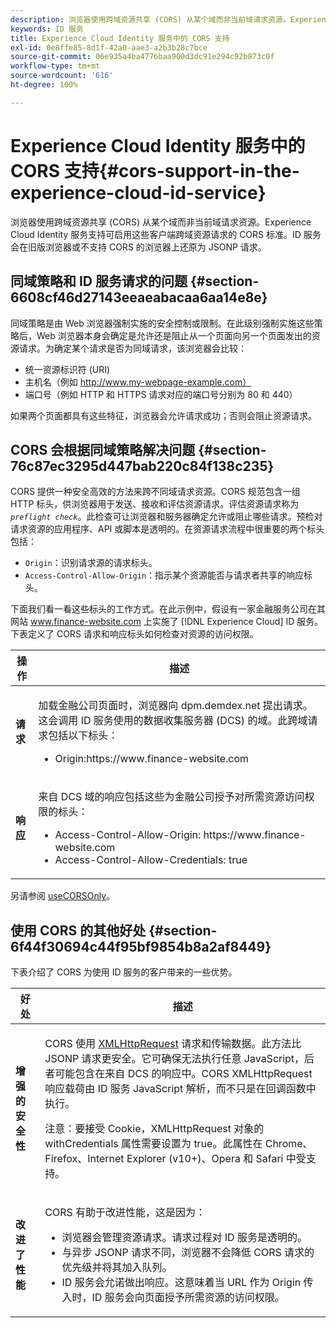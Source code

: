 ```yaml
---
description: 浏览器使用跨域资源共享 (CORS) 从某个域而非当前域请求资源。Experience Cloud Identity 服务支持可启用这些客户端跨域资源请求的 CORS 标准。ID 服务会在旧版浏览器或不支持 CORS 的浏览器上还原为 JSONP 请求。
keywords: ID 服务
title: Experience Cloud Identity 服务中的 CORS 支持
exl-id: 0e8ffe85-8d1f-42a0-aae3-a2b3b28c7bce
source-git-commit: 06e935a4ba4776baa900d3dc91e294c92b873c0f
workflow-type: tm+mt
source-wordcount: '616'
ht-degree: 100%

---
```


# Experience Cloud Identity 服务中的 CORS 支持{#cors-support-in-the-experience-cloud-id-service}

浏览器使用跨域资源共享 (CORS) 从某个域而非当前域请求资源。Experience Cloud Identity 服务支持可启用这些客户端跨域资源请求的 CORS 标准。ID 服务会在旧版浏览器或不支持 CORS 的浏览器上还原为 JSONP 请求。

## 同域策略和 ID 服务请求的问题 {#section-6608cf46d27143eeaeabacaa6aa14e8e}

同域策略是由 Web 浏览器强制实施的安全控制或限制。在此级别强制实施这些策略后，Web 浏览器本身会确定是允许还是阻止从一个页面向另一个页面发出的资源请求。为确定某个请求是否为同域请求，该浏览器会比较：

* 统一资源标识符 (URI)
* 主机名（例如 http://www.my-webpage-example.com）
* 端口号（例如 HTTP 和 HTTPS 请求对应的端口号分别为 80 和 440）

如果两个页面都具有这些特征，浏览器会允许请求成功；否则会阻止资源请求。

## CORS 会根据同域策略解决问题 {#section-76c87ec3295d447bab220c84f138c235}

CORS 提供一种安全高效的方法来跨不同域请求资源。CORS 规范包含一组 HTTP 标头，供浏览器用于发送、接收和评估资源请求。评估资源请求称为 *`preflight check`*。此检查可让浏览器和服务器确定允许或阻止哪些请求。预检对请求资源的应用程序、API 或脚本是透明的。在资源请求流程中很重要的两个标头包括：

* `Origin`：识别请求源的请求标头。
* `Access-Control-Allow-Origin`：指示某个资源能否与请求者共享的响应标头。

下面我们看一看这些标头的工作方式。在此示例中，假设有一家金融服务公司在其网站 www.finance-website.com 上实施了 [!DNL Experience Cloud] ID 服务。下表定义了 CORS 请求和响应标头如何检查对资源的访问权限。

<table id="table_B004ACF52B5A4D33B1DCF7EA77BE4E6D"> 
 <thead> 
  <tr> 
   <th colname="col1" class="entry"> 操作 </th> 
   <th colname="col2" class="entry"> 描述 </th> 
  </tr> 
 </thead>
 <tbody> 
  <tr> 
   <td colname="col1"> <p> <b>请求</b> </p> </td> 
   <td colname="col2"> <p>加载金融公司页面时，浏览器向 <span class="codeph">dpm.demdex.net</span> 提出请求。这会调用 ID 服务使用的数据收集服务器 (DCS) 的域。此跨域请求包括以下标头： </p> <p> 
     <ul class="simplelist"> 
      <li> <span class="codeph"> Origin:https://www.finance-website.com</span> </li> 
     </ul> </p> </td> 
  </tr> 
  <tr> 
   <td colname="col1"> <p> <b>响应</b> </p> </td> 
   <td colname="col2"> <p>来自 DCS 域的响应包括这些为金融公司授予对所需资源访问权限的标头： </p> <p> 
     <ul class="simplelist"> 
      <li> <span class="codeph"> Access-Control-Allow-Origin: https://www.finance-website.com</span> </li> 
      <li> <span class="codeph"> Access-Control-Allow-Credentials: true</span> </li> 
     </ul> </p> </td> 
  </tr> 
 </tbody> 
</table>

另请参阅 [useCORSOnly](../library/function-vars/use-cors-only.md#reference-8a9a143d838b48d6b23329b84b13e1fa)。

## 使用 CORS 的其他好处 {#section-6f44f30694c44f95bf9854b8a2af8449}

下表介绍了 CORS 为使用 ID 服务的客户带来的一些优势。

<table id="table_AEB51A263D454F90B66E8C8D0513CF79"> 
 <thead> 
  <tr> 
   <th colname="col1" class="entry"> 好处 </th> 
   <th colname="col2" class="entry"> 描述 </th> 
  </tr>
 </thead>
 <tbody> 
  <tr> 
   <td colname="col1"> <p><b>增强的安全性</b> </p> </td> 
   <td colname="col2"> <p>CORS 使用 <a href="https://developer.mozilla.org/zh-CN/docs/Web/API/XMLHttpRequest" format="https" scope="external"> XMLHttpRequest</a> 请求和传输数据。此方法比 JSONP 请求更安全。它可确保无法执行任意 JavaScript，后者可能包含在来自 DCS 的响应中。CORS XMLHttpRequest 响应载荷由 ID 服务 JavaScript 解析，而不只是在回调函数中执行。 </p> <p> <p>注意：要接受 Cookie，<span class="codeph">XMLHttpRequest</span> 对象的 <span class="codeph">withCredentials</span> 属性需要设置为 <span class="codeph">true</span>。此属性在 Chrome、Firefox、Internet Explorer (v10+)、Opera 和 Safari 中受支持。 </p> </p> </td> 
  </tr> 
  <tr> 
   <td colname="col1"> <p><b>改进了性能</b> </p> </td> 
   <td colname="col2"> <p>CORS 有助于改进性能，这是因为： </p> 
    <ul id="ul_EC3A178003A94D70883B914050D7C464"> 
     <li id="li_F8B44352BFBB46CDBD07AE40B9F2D0EC">浏览器会管理资源请求。请求过程对 ID 服务是透明的。 </li> 
     <li id="li_C63E43A4CAB84210AB6A39100E5864BE">与异步 JSONP 请求不同，浏览器不会降低 CORS 请求的优先级并将其加入队列。 </li> 
     <li id="li_1A2A15F591B84D1BAED3CFAB391EEBEC">ID 服务会允诺做出响应。这意味着当 URL 作为 <span class="codeph">Origin</span> 传入时，ID 服务会向页面授予所需资源的访问权限。 </li> 
    </ul> </td> 
  </tr> 
 </tbody> 
</table>
